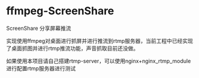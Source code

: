 # ffmpeg-ScreenShare

ScreenShare 分享屏幕推流

实现使用ffmpeg对桌面进行抓屏并进行推流到rtmp服务器，当前工程中已经实现了桌面抓图并进行rtmp推流功能，声音抓取目前还没做。

如果使用本项目请自己搭建rtmp-server，可以使用nginx+nginx_rtmp_module进行配置rtmp服务器进行测试
